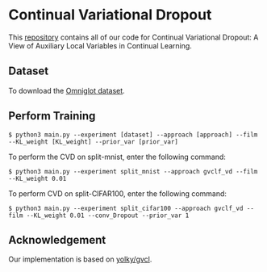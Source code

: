# Continual Variational Dropout
This [repository](https://github.com/nguyenvuthientrang/CVD) contains all of our code for Continual Variational Dropout: A View of Auxiliary Local Variables in Continual Learning.

## Dataset

To download the [Omniglot dataset](https://drive.google.com/file/d/19UaTcjGYj8YUBlj69mPK7zcVvFUR8bso/view).

## Perform Training

```
$ python3 main.py --experiment [dataset] --approach [approach] --film --KL_weight [KL_weight] --prior_var [prior_var]
```

To perform the CVD on split-mnist, enter the following command:
```
$ python3 main.py --experiment split_mnist --approach gvclf_vd --film --KL_weight 0.01
```

To perform CVD on split-CIFAR100, enter the following command:
```
$ python3 main.py --experiment split_cifar100 --approach gvclf_vd --film --KL_weight 0.01 --conv_Dropout --prior_var 1
```

## Acknowledgement
Our implementation is based on [yolky/gvcl](https://github.com/yolky/gvcl).
